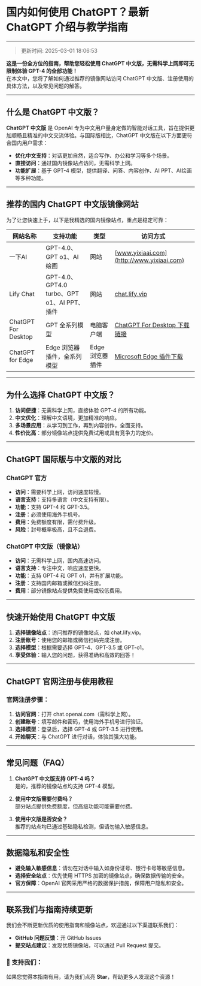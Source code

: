 # 国内如何使用 ChatGPT？最新 ChatGPT 介绍与教学指南
---
>更新时间: 2025-03-01 18:06:53

**这是一份全方位的指南，帮助您轻松使用 ChatGPT 中文版，无需科学上网即可无限制体验 GPT-4 的全部功能！**  
在本文中，您将了解如何通过推荐的镜像网站访问 ChatGPT 中文版、注册使用的具体方法，以及常见问题的解答。

---

## 什么是 ChatGPT 中文版？

**ChatGPT 中文版** 是 OpenAI 专为中文用户量身定做的智能对话工具，旨在提供更加顺畅且精准的中文交流体验。与国际版相比，ChatGPT 中文版在以下方面更符合国内用户需求：

- **优化中文支持**：对话更加自然，适合写作、办公和学习等多个场景。
- **直接访问**：通过国内镜像站点访问，无需科学上网。
- **功能扩展**：基于 GPT-4 模型，提供翻译、问答、内容创作、AI PPT、AI绘画等多种功能。

---

## 推荐的国内 ChatGPT 中文版镜像网站

为了让您快速上手，以下是我精选的国内镜像站点，重点是稳定可靠：

| 网站名称               | 支持功能                                 | 类型      | 访问方式                                                                                                      |
|------------------------|------------------------------------------|---------|----------------------------------------------------------------------------------------------------------------|
| 一下AI                 | GPT-4.0、GPT o1、AI绘画                   | 网站     | [www.yixiaai.com](http://www.yixiaai.com)                                                                     |
| Lify Chat              | GPT-4.0、GPT4.0 turbo、GPT o1、AI PPT、插件 | 网站     | [chat.lify.vip](http://chat.lify.vip)                                                                          |
| ChatGPT For Desktop    | GPT 全系列模型                              | 电脑客户端 | [ChatGPT For Desktop 下载链接](http://chatknow.lify.vip/software/AI智慧岛_1.0.0_x64_zh-CN.msi)                  |
| ChatGPT for Edge     | Edge 浏览器插件，全系列模型                | Edge浏览器插件     | [Microsoft Edge 插件下载](https://microsoftedge.microsoft.com/addons/detail/chatgpt中文版（中文界面、对话、写作、绘画）/lmlenkgcieicbnpobkhmpcgmamahahil) |

---

## 为什么选择 ChatGPT 中文版？

1. **访问便捷**：无需科学上网，直接体验 GPT-4 的所有功能。
2. **中文优化**：理解中文语境，更加精准的响应。
3. **多场景应用**：从学习到工作，再到内容创作，全面支持。
4. **性价比高**：部分镜像站点提供免费试用或具有竞争力的定价。

---

## ChatGPT 国际版与中文版的对比

### ChatGPT 官方
- **访问**：需要科学上网，访问速度较慢。
- **语言支持**：支持多语言（中文支持有限）。
- **功能**：支持 GPT-4 和 GPT-3.5。
- **注册**：必须使用海外手机号。
- **费用**：免费额度有限，需付费升级。
- **风险**：封号概率极高，且不会退费。


### ChatGPT 中文版（镜像站）
- **访问**：无需科学上网，国内高速访问。
- **语言支持**：专注中文，响应速度更快。
- **功能**：支持 GPT-4 和 GPT o1，并有扩展功能。
- **注册**：支持国内邮箱或微信扫码注册。
- **费用**：部分镜像站点提供免费使用或较低费用。

---

## 快速开始使用 ChatGPT 中文版

1. **选择镜像站点**：访问推荐的镜像站点，如 chat.lify.vip。
2. **注册账号**：使用您的邮箱或微信扫码完成注册。
3. **选择模型**：根据需要选择 GPT-4、GPT-3.5 或 GPT-o1。
4. **享受体验**：输入您的问题，获得准确和高效的回答！

---

## ChatGPT 官网注册与使用教程

### 官网注册步骤：

1. **访问官网**：打开 chat.openai.com（需科学上网）。
2. **创建账号**：填写邮件和密码，使用海外手机号进行验证。
3. **选择模型**：登录后，选择 GPT-4 或 GPT-3.5 进行使用。
4. **开始聊天**：与 ChatGPT 进行对话，体验其强大功能。

---

## 常见问题（FAQ）

1. **ChatGPT 中文版支持 GPT-4 吗？**  
   是的，推荐的镜像站点均支持 GPT-4 模型。

2. **使用中文版需要付费吗？**  
   部分站点提供免费额度，但高级功能可能需要付费。

3. **使用中文版是否安全？**  
   推荐的站点均已通过基础隐私检测，但请勿输入敏感信息。

---

## 数据隐私和安全性

- **避免输入敏感信息**：请勿在对话中输入如身份证号、银行卡号等敏感信息。
- **选择安全站点**：优先使用 HTTPS 加密的镜像站点，确保数据传输的安全。
- **官方保障**：OpenAI 官网采用严格的数据保护措施，保障用户隐私和安全。

---

## 联系我们与指南持续更新

我们会不断更新优质的使用指南和镜像站点，欢迎通过以下渠道联系我们：  
- **GitHub 问题反馈**：开 GitHub Issues  
- **提交站点建议**：发现优质镜像站，可以通过 Pull Request 提交。

### 🌟 支持我们：
如果您觉得本指南有用，请为我们点亮 **Star**，帮助更多人发现这个资源！

